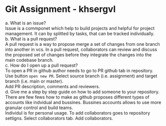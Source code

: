 # Git Assignment - khsergvl

a. What is an issue?   
Issue is a commponet which help to build projects and helpful for project management. It can by splitted by tasks, that can be tracked individually.   
b. What is a pull request?   
A pull request is a way to propose merge a set of changes from one branch into another in vcs. In a pull request, collaborators can review and discuss the proposed set of changes before they integrate the changes into the main codebase branch.   
c. How do I open up a pull request?    
To open a PR in github author needs to go to PR github tab in repository. Use button `open new PR`. Select source branch (i.e. assignment) and target branch (i.e. main or master).   
Add PR description, comments and reviewers.   
d. Give me a step by step guide on how to add someone to your repository.
There are few fews how to make as github proposes different types of accounts like indvidual and bussines. Bussines accounts allows to use more granular control and build teams.  
Individul is for personal usage. To add collaborators goes to repository settigns. Select collaborators tab. Add collaborators.[](url)



